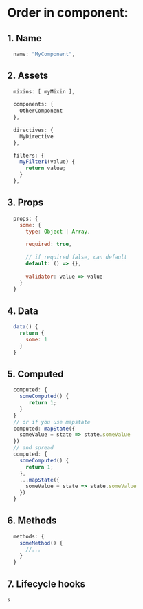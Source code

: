 # Order in component:

## 1. Name
```javascript
  name: "MyComponent",
```
## 2. Assets
```javascript
  mixins: [ myMixin ],
  
  components: {
    OtherComponent
  },
  
  directives: {
    MyDirective
  },

  filters: {
    myFilter1(value) {
      return value;
    }
  },
```

## 3. Props
```javascript
  props: {
    some: {
      type: Object | Array,
      
      required: true,
      
      // if required false, can default
      default: () => {},
 
      validator: value => value
    }
  }
```

## 4. Data
```javascript
  data() {
    return {
      some: 1
    }
  }
```

## 5. Computed
```javascript
  computed: {
    someComputed() {
       return 1;
    }
  }
  // or if you use mapstate
  computed: mapState({
    someValue = state => state.someValue
  })
  // and spread
  computed: {
    someComputed() {
      return 1;
    },
    ...mapState({
      someValue = state => state.someValue
    })
  }
```

## 6. Methods
```javascript
  methods: {
    someMethod() {
      //...
    }
  }
```

## 7. Lifecycle hooks
```javascript
s
```
